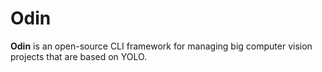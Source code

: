 # Odin

**Odin** is an open-source CLI framework for managing big computer vision projects that are based on YOLO.
